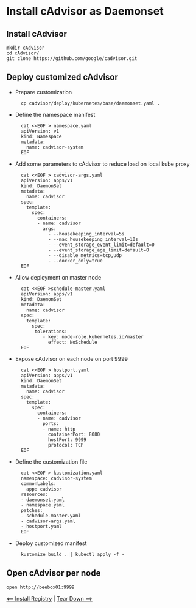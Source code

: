 
# Install cAdvisor as Daemonset

## Install cAdvisor

    mkdir cAdvisor
    cd cAdvisor/
    git clone https://github.com/google/cadvisor.git
    

## Deploy customized cAdvisor

- Prepare customization

        cp cadvisor/deploy/kubernetes/base/daemonset.yaml .

- Define the namespace manifest

        cat <<EOF > namespace.yaml
        apiVersion: v1
        kind: Namespace
        metadata:
          name: cadvisor-system
        EOF

- Add some parameters to cAdvisor to reduce load on local kube proxy

        cat <<EOF > cadvisor-args.yaml
        apiVersion: apps/v1
        kind: DaemonSet
        metadata:
          name: cadvisor
        spec:
          template:
            spec:
              containers:
              - name: cadvisor
                args:
                  - --housekeeping_interval=5s
                  - --max_housekeeping_interval=10s
                  - --event_storage_event_limit=default=0
                  - --event_storage_age_limit=default=0
                  - --disable_metrics=tcp,udp
                  - --docker_only=true
        EOF

- Allow deployment on master node

        cat <<EOF >schedule-master.yaml
        apiVersion: apps/v1
        kind: DaemonSet
        metadata:
          name: cadvisor
        spec:
          template:
            spec:
             tolerations:
                - key: node-role.kubernetes.io/master
                  effect: NoSchedule
        EOF


- Expose cAdvisor on each node on port 9999

        cat <<EOF > hostport.yaml
        apiVersion: apps/v1
        kind: DaemonSet
        metadata:
          name: cadvisor
        spec:
          template:
            spec:
              containers:
              - name: cadvisor
                ports:
                - name: http
                  containerPort: 8080
                  hostPort: 9999
                  protocol: TCP
        EOF

- Define the customization file

        cat <<EOF > kustomization.yaml
        namespace: cadvisor-system
        commonLabels:
          app: cadvisor
        resources:
        - daemonset.yaml
        - namespace.yaml
        patches:
        - schedule-master.yaml
        - cadvisor-args.yaml
        - hostport.yaml
        EOF

- Deploy customized manifest

        kustomize build . | kubectl apply -f -


## Open cAdvisor per node

    open http://beebox01:9999


[<== Install Registry](./7_Install_Registry.md) | [Tear Down ==>](./9_Tear_Down.md)
